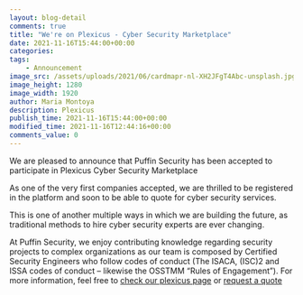 ```yaml
---
layout: blog-detail
comments: true 
title: "We're on Plexicus - Cyber Security Marketplace"
date: 2021-11-16T15:44:00+00:00
categories:
tags:
    - Announcement
image_src: /assets/uploads/2021/06/cardmapr-nl-XH2JFgT4Abc-unsplash.jpg
image_height: 1280
image_width: 1920
author: Maria Montoya
description: Plexicus
publish_time: 2021-11-16T15:44:00+00:00
modified_time: 2021-11-16T12:44:16+00:00
comments_value: 0
---
```


We are pleased to announce that Puffin Security has been accepted to participate in Plexicus Cyber Security Marketplace

As one of the very first companies accepted, we are thrilled to be registered in the platform and soon to be able to quote for cyber security services. 

This is one of another multiple ways in which we are building the future, as traditional methods to hire cyber security experts are ever changing. 

At Puffin Security, we enjoy contributing knowledge regarding security projects to complex organizations as our team is composed by Certified Security Engineers who follow codes of conduct (The ISACA, (ISC)2 and ISSA codes of conduct – likewise the OSSTMM “Rules of Engagement”). For more information, feel free to [check our plexicus page](https://www.plexicus.com) or [request a quote](https://puffinsecurity.hubspotpagebuilder.com/quote)
